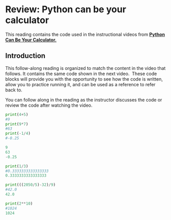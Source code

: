 # Review: Python can be your calculator

This reading contains the code used in the instructional videos from [**Python Can Be Your Calculator.**](https://www.coursera.org/learn/python-crash-course/lecture/y3tjE/python-can-be-your-calculator)

## **Introduction**

This follow-along reading is organized to match the content in the video that follows. It contains the same code shown in the next video.  These code blocks will provide you with the opportunity to see how the code is written, allow you to practice running it, and can be used as a reference to refer back to. 

You can follow along in the reading as the instructor discusses the code or review the code after watching the video.



```python
print(4+5)
#9
print(9*7)
#63
print(-1/4)
#-0.25

9
63
-0.25
```





```python
print(1/3)
#0.3333333333333333
0.3333333333333333
```





```python
print(((2050/5)-32)/9)
#42.0
42.0
```





```python
print(2**10)
#1024
1024
```


